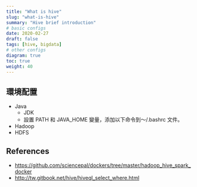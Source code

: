 ```yaml
---
title: "What is hive"
slug: "what-is-hive"
summary: "Hive brief introduction"
# basic configs
date: 2020-02-27
draft: false
tags: [hive, bigdata]
# other configs
diagram: true
toc: true
weight: 40
---
```


## 環境配置

- Java
  - JDK
  - 設置 PATH 和 JAVA_HOME 變量，添加以下命令到〜/.bashrc 文件。
- Hadoop
- HDFS

## References

- <https://github.com/sciencepal/dockers/tree/master/hadoop_hive_spark_docker>
- <http://tw.gitbook.net/hive/hiveql_select_where.html>
